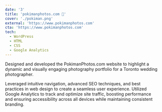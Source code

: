 ```yaml
---
date: '3'
title: 'pokimanphotos.com 📸'
cover: './pokiman.png'
external: 'https://www.pokimanphotos.com'
cta: 'https://www.pokimanphotos.com'
tech:
  - WordPress
  - HTML
  - CSS
  - Google Analytics
---
```


Designed and developed the PokimanPhotos.com website to highlight a dynamic and visually engaging photography portfolio for a Toronto wedding photographer. 

Leveraged intuitive navigation, advanced SEO techniques, and best practices in web design to create a seamless user experience. Utilized Google Analytics to track and optimize site traffic, boosting performance and ensuring accessibility across all devices while maintaining consistent branding.
